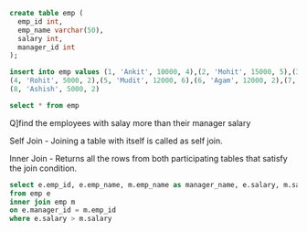 ```SQL
create table emp (
  emp_id int,
  emp_name varchar(50),
  salary int,
  manager_id int
);

insert into emp values (1, 'Ankit', 10000, 4),(2, 'Mohit', 15000, 5),(3, 'Vikas', 10000, 4),
(4, 'Rohit', 5000, 2),(5, 'Mudit', 12000, 6),(6, 'Agam', 12000, 2),(7, 'Sanjay', 9000, 2),
(8, 'Ashish', 5000, 2)

select * from emp
```

Q]find the employees with salay more than their manager salary

Self Join - Joining a table with itself is called as self join.

Inner Join - Returns all the rows from both participating tables that satisfy the join condition.

```SQL
select e.emp_id, e.emp_name, m.emp_name as manager_name, e.salary, m.salary as manager_salary
from emp e 
inner join emp m 
on e.manager_id = m.emp_id
where e.salary > m.salary
```
